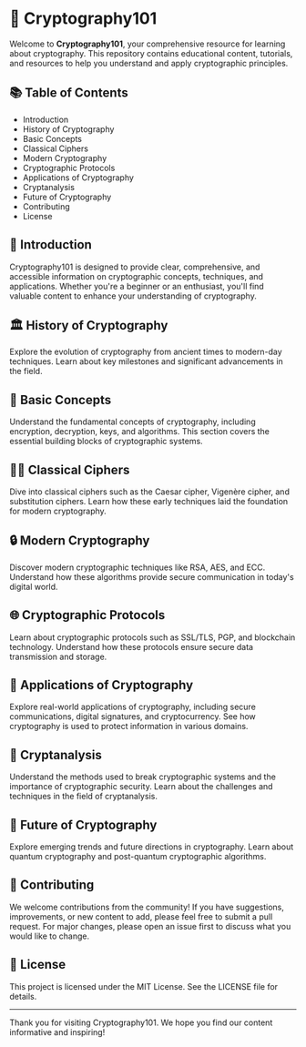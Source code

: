 # 🔐 Cryptography101

Welcome to **Cryptography101**, your comprehensive resource for learning about cryptography. This repository contains educational content, tutorials, and resources to help you understand and apply cryptographic principles.

## 📚 Table of Contents

- Introduction
- History of Cryptography
- Basic Concepts
- Classical Ciphers
- Modern Cryptography
- Cryptographic Protocols
- Applications of Cryptography
- Cryptanalysis
- Future of Cryptography
- Contributing
- License

## 📝 Introduction

Cryptography101 is designed to provide clear, comprehensive, and accessible information on cryptographic concepts, techniques, and applications. Whether you're a beginner or an enthusiast, you'll find valuable content to enhance your understanding of cryptography.

## 🏛️ History of Cryptography

Explore the evolution of cryptography from ancient times to modern-day techniques. Learn about key milestones and significant advancements in the field.

## 🔑 Basic Concepts

Understand the fundamental concepts of cryptography, including encryption, decryption, keys, and algorithms. This section covers the essential building blocks of cryptographic systems.

## 🕵️‍♂️ Classical Ciphers

Dive into classical ciphers such as the Caesar cipher, Vigenère cipher, and substitution ciphers. Learn how these early techniques laid the foundation for modern cryptography.

## 🔒 Modern Cryptography

Discover modern cryptographic techniques like RSA, AES, and ECC. Understand how these algorithms provide secure communication in today's digital world.

## 🌐 Cryptographic Protocols

Learn about cryptographic protocols such as SSL/TLS, PGP, and blockchain technology. Understand how these protocols ensure secure data transmission and storage.

## 💼 Applications of Cryptography

Explore real-world applications of cryptography, including secure communications, digital signatures, and cryptocurrency. See how cryptography is used to protect information in various domains.

## 🧩 Cryptanalysis

Understand the methods used to break cryptographic systems and the importance of cryptographic security. Learn about the challenges and techniques in the field of cryptanalysis.

## 🚀 Future of Cryptography

Explore emerging trends and future directions in cryptography. Learn about quantum cryptography and post-quantum cryptographic algorithms.

## 🤝 Contributing

We welcome contributions from the community! If you have suggestions, improvements, or new content to add, please feel free to submit a pull request. For major changes, please open an issue first to discuss what you would like to change.

## 📜 License

This project is licensed under the MIT License. See the LICENSE file for details.

---

Thank you for visiting Cryptography101. We hope you find our content informative and inspiring!

